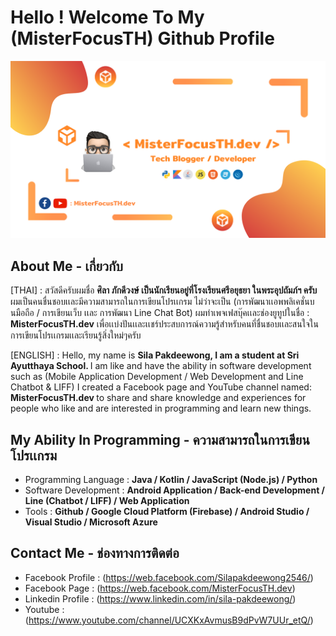 # Hello ! Welcome To My (MisterFocusTH) Github Profile

<img src="https://github.com/MisterFocusTH/MisterFocusTH/blob/master/_%20Misterfocus.dev%20__%20(1).png?raw=true">

## About Me - เกี่ยวกับ

[THAI] : สวัสดีครับผมชื่อ <b> ศิลา ภักดีวงษ์ เป็นนักเรียนอยู่ที่โรงเรียนศรีอยุธยา ในพระอุปถัมภ์ฯ ครับ </b> ผมเป็นคนชื่นชอบเเละมีความสามารถในการเขียนโปรเเกรม ไม่ว่าจะเป็น (การพัฒนาเเอพพลิเคชั่นบนมือถือ / การเขียนเว็บ เเละ การพัฒนา Line Chat Bot) ผมทำเพจเฟสบุ๊คเเละช่องยูทูปในชื่อ : <b>MisterFocusTH.dev</b> เพื่อเเบ่งปันเเละเเชร์ประสบการณ์ความรู้สำหรับคนที่ชื่นชอบเเละสนใจในการเขียนโปรเเกรมเเละเรียนรู้สิ่งใหม่ๆครับ

[ENGLISH] : Hello, my name is <b> Sila Pakdeewong, I am a student at Sri Ayutthaya School. </b> I am like and have the ability in software development such as (Mobile Application Development / Web Development and Line Chatbot & LIFF) I created a Facebook page and YouTube channel named: <b> MisterFocusTH.dev </b> to share and share knowledge and experiences for people who like and are interested in programming and learn new things.

## My Ability In Programming - ความสามารถในการเขียนโปรเเกรม
- Programming Language : <b>Java / Kotlin / JavaScript (Node.js) / Python</b>
- Software Development : <b>Android Application / Back-end Development / Line (Chatbot / LIFF) / Web Application</b>
- Tools : <b>Github / Google Cloud Platform (Firebase) / Android Studio / Visual Studio / Microsoft Azure</b>

## Contact Me - ช่องทางการติดต่อ
- Facebook Profile : (https://web.facebook.com/Silapakdeewong2546/)
- Facebook Page : (https://web.facebook.com/MisterFocusTH.dev)
- Linkedin Profile : (https://www.linkedin.com/in/sila-pakdeewong/)
- Youtube : (https://www.youtube.com/channel/UCXKxAvmusB9dPvW7UUr_etQ/)
